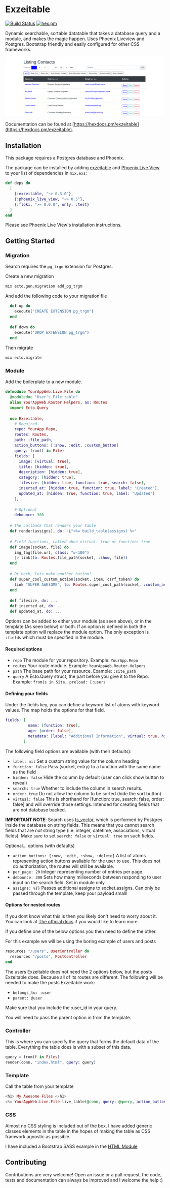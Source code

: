 # Exzeitable

[![Build Status](https://github.com/alanvardy/exzeitable/workflows/Elixir%20ex_check/badge.svg)](https://github.com/alanvardy/exzeitable) [![hex.pm](http://img.shields.io/hexpm/v/exzeitable.svg?style=flat)](https://hex.pm/packages/exzeitable)

Dynamic searchable, sortable datatable that takes a database query and a module, and makes the magic happen. Uses Phoenix Liveview and Postgres. Bootstrap friendly and easily configured for other CSS frameworks.
  
![Exzeitable](assets/logo.png)

Documentation can be found at [https://hexdocs.pm/exzeitable](https://hexdocs.pm/exzeitable).

## Installation

This package requires a Postgres database and Phoenix.

The package can be installed by adding [exzeitable](https://github.com/alanvardy/exzeitable) and [Phoenix Live View](https://github.com/phoenixframework/phoenix_live_view) to your list of dependencies in `mix.exs`:

```elixir
def deps do
  [
    {:exzeitable, "~> 0.3.0"},
    {:phoenix_live_view, "~> 0.5"},
    {:floki, ">= 0.0.0", only: :test}
  ]
end
```

Please see Phoenix Live View's installation instructions.

## Getting Started

### Migration

Search requires the `pg_trgm` extension for Postgres.

Create a new migration

```bash
mix ecto.gen.migration add_pg_trgm
```

And add the following code to your migration file

```elixir
  def up do
    execute("CREATE EXTENSION pg_trgm")
  end

  def down do
    execute("DROP EXTENSION pg_trgm")
  end
```

Then migrate

```bash
mix ecto.migrate
```

### Module

Add the boilerplate to a new module.

```elixir
defmodule YourAppWeb.Live.File do
  @moduledoc "User's File table"
  alias YourAppWeb.Router.Helpers, as: Routes
  import Ecto.Query

  use Exzeitable,
    # Required
    repo: YourApp.Repo,
    routes: Routes,
    path: :file_path,
    action_buttons: [:show, :edit, :custom_button]
    query: from(f in File)
    fields: [
      image: [virtual: true],
      title: [hidden: true],
      description: [hidden: true],
      category: [hidden: true],
      filesize: [hidden: true, function: true, search: false],
      inserted_at: [hidden: true, function: true, label: "Created"],
      updated_at: [hidden: true, function: true, label: "Updated"]
    ],
    
    # Optional
    debounce: 300

  # The callback that renders your table
  def render(assigns), do: ~L"<%= build_table(assigns) %>"

  # Field functions, called when virtual: true or function: true
  def image(socket, file) do
    img_tag(file.url, class: "w-100")
    |> link(to: Routes.file_path(socket, :show, file))
  end
  
  # Or heck, lets make another button!
  def super_cool_custom_action(socket, item, csrf_token) do
    link "SUPER AWESOME", to: Routes.super_cool_path(socket, :custom_action, item), "data-confirm": "Are you sure?", csrf_token: csrf_token
  end

  def filesize, do: ...
  def inserted_at, do: ...
  def updated_at, do: ...

```

Options can be added to either your module (as seen above), or in the template (As seen below) or both.
If an option is defined in both the template option will replace the module option. The only exception is `:fields` which must be specified in the module.

#### Required options

  - `repo` The module for your repository. Example: `YourApp.Repo`
  - `routes` Your route module. Example: `YourAppWeb.Router.Helpers`
  - `path` The base path for your resource. Example: `:site_path`
  - `query` A Ecto.Query struct, the part before you give it to the Repo. Example: `from(s in Site, preload: [:users`

#### Defining your fields

Under the fields key, you can define a keyword list of atoms with keyword values. The map holds the options for that field.

```elixir
fields: [
          name: [function: true],
          age: [order: false],
          metadata: [label: "Additional Information", virtual: true, hidden: true],
        ]
```

The following field options are available (with their defaults):

- `label: nil` Set a custom string value for the column heading
- `function: false` Pass (socket, entry) to a function with the same name as the field
- `hidden: false` Hide the column by default (user can click show button to reveal)
- `search: true` Whether to include the column in search results. 
- `order: true` Do not allow the column to be sorted (hide the sort button)
- `virtual: false` This is shorthand for [function: true, search: false, order: false] and will override those settings. Intended for creating fields that are not database backed.

**IMPORTANT NOTE**: Search uses [ts_vector](https://www.postgresql.org/docs/10/datatype-textsearch.html), which is performed by Postgres inside the database on string fields. This means that you cannot search fields that are _not_ string type (i.e. integer, datetime, associations, virtual fields). Make sure to set `search: false` or `virtual: true` on such fields.

Optional... options (with defaults)

  - `action_buttons: [:new, :edit, :show, :delete]` A list of atoms representing action buttons avaliable for the user to use. This does not do authorization, the routes will still be available.
  - `per_page: 20` Integer representing number of entries per page.
  - `debounce: 300` Sets how many miliseconds between responding to user input on the search field. Set in module only
  - `assigns: %{}` Passes additional assigns to socket.assigns. Can only be passed through the template, keep your payload small!

#### Options for nested routes

If you dont know what this is then you likely don't need to worry about it. You can look at [The official docs](https://hexdocs.pm/phoenix/routing.html#nested-resources) if you would like to learn more.

If you define one of the below options you then need to define the other.

For this example we will be using the boring example of users and posts

```elixir
resources "/users", UserController do
  resources "/posts", PostController
end
```

The users Exzeitable does not need the 2 options below, but the posts Exzeitable does. Because all of its routes are different. The following will be needed to make the posts Exzeitable work:

- `belongs_to: :user`
- `parent: @user`

Make sure that you include the :user_id in your query.

You will need to pass the parent option in from the template.

### Controller

This is where you can specify the query that forms the default data of the table.
Everything the table does is with a subset of this data.

```elixir
query = from(f in Files)
render(conn, "index.html", query: query)
```

### Template

Call the table from your template

```elixir
<h1> My Awesome Files </h1>
<%= YourAppWeb.Live.File.live_table(@conn, query: @query, action_buttons: [:show, :edit], assigns: %{user_id: @current_user.id}) %>
```

### CSS

Almost no CSS styling is included out of the box. I have added generic classes elements in the table in the hopes of making the table as CSS framwork agnostic as possible.

I have included a Bootstrap SASS example in the [HTML Module](Exzeitable.HTML.html)

## Contributing

Contributions are very welcome! Open an issue or a pull request, the code, tests and documentation can always be improved and I welcome the help :)
